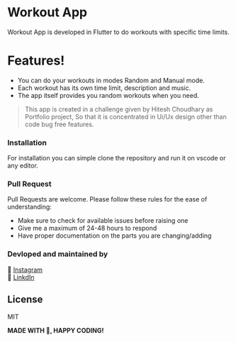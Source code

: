 # Workout App
Workout App is developed in Flutter to do workouts with specific time limits.
# Features!

  - You can do your workouts in modes Random and Manual mode.
  - Each workout has its own time limit, description and music.
  - The app itself provides you random workouts when you need.
  
> This app is created in a challenge given by Hitesh Choudhary as Portfolio project,
> So that it is concentrated in Ui/Ux design other than code bug free features.

### Installation

For installation you can simple clone the repository and run it on vscode or any editor. 

### Pull Request
Pull Requests are welcome. Please follow these rules for the ease of understanding:

- Make sure to check for available issues before raising one
- Give me a maximum of 24-48 hours to respond
- Have proper documentation on the parts you are changing/adding

### Devloped and maintained by

📸 [Instagram](https://www.instagram.com/lucifer_the_king/?hl=en) <br />
🧳 [LinkdIn](https://www.linkedin.com/in/nihal-ahamed-m-s-7b6808190/)

License
----
MIT


**MADE WITH 💖, HAPPY CODING!**

